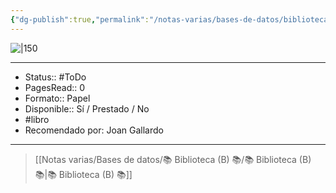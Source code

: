 ```yaml
---
{"dg-publish":true,"permalink":"/notas-varias/bases-de-datos/biblioteca-b/b-nunca-renuncies-a-ser-feliz/"}
---
```



![|150](http://books.google.com/books/content?id=Kk1REAAAQBAJ&printsec=frontcover&img=1&zoom=1&edge=curl&source=gbs_api)

---

- Status:: #ToDo 
- PagesRead:: 0 
- Formato:: Papel
- Disponible:: Sí / Prestado / No
- #libro 
- Recomendado por: Joan Gallardo

---

> [[Notas varias/Bases de datos/📚 Biblioteca (B) 📚/📚 Biblioteca (B) 📚\|📚 Biblioteca (B) 📚]]